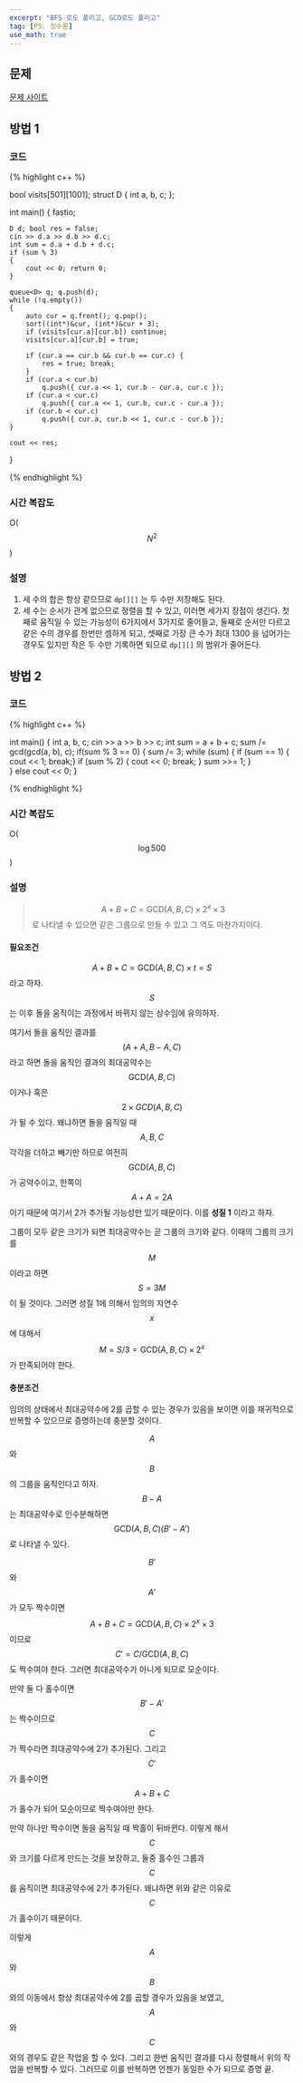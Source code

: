 ```yaml
---
excerpt: "BFS 로도 풀리고, GCD로도 풀리고"
tag: [PS. 정수론]
use_math: true
---
```


## 문제

[문제 사이트](https://www.acmicpc.net/problem/12886)

## 방법 1

### 코드

{% highlight c++ %}

bool visits[501][1001];
struct D { int a, b, c; };

int main()
{
	fastio;

	D d; bool res = false;
	cin >> d.a >> d.b >> d.c;
	int sum = d.a + d.b + d.c;
	if (sum % 3)
	{
		cout << 0; return 0;
	}
	
	queue<D> q; q.push(d);
	while (!q.empty())
	{
		auto cur = q.front(); q.pop();
		sort((int*)&cur, (int*)&cur + 3);
		if (visits[cur.a][cur.b]) continue;
		visits[cur.a][cur.b] = true;
	
		if (cur.a == cur.b && cur.b == cur.c) {
			res = true; break;
		}
		if (cur.a < cur.b)
			q.push({ cur.a << 1, cur.b - cur.a, cur.c });
		if (cur.a < cur.c)
			q.push({ cur.a << 1, cur.b, cur.c - cur.a });
		if (cur.b < cur.c)
			q.push({ cur.a, cur.b << 1, cur.c - cur.b });
	}
	
	cout << res;
}

{% endhighlight %}

### 시간 복잡도

O($$N^2$$)

### 설명

1. 세 수의 합은 항상 같으므로 ```dp[][]``` 는 두 수만 저장해도 된다.
2. 세 수는 순서가 관계 없으므로 정렬을 할 수 있고, 이러면 세가지 장점이 생긴다. 첫째로 움직일 수 있는 가능성이 6가지에서 3가지로 줄어들고, 둘째로 순서만 다르고 같은 수의 경우를 한번만 셈하게 되고, 셋째로 가장 큰 수가 최대 1300 을 넘어가는 경우도 있지만 작은 두 수만 기록하면 되므로 ```dp[][]``` 의 범위가 줄어든다.



## 방법 2

### 코드

{% highlight c++ %}

int main()
{
    int a, b, c;
    cin >> a >> b >> c;
    int sum = a + b + c;
    sum /= gcd(gcd(a, b), c); 
    if(sum % 3 == 0) 
    {
        sum /= 3;
        while (sum)
        {
            if (sum == 1) { cout << 1; break;}
            if (sum % 2)  { cout << 0; break; }
            sum >>= 1;
        }        
    }
    else cout << 0;
}

{% endhighlight %}

### 시간 복잡도

O($$\log{500}$$)

### 설명

> $$A+B+C = \mathrm{GCD}(A, B, C) \times 2^x \times 3$$ 로 나타낼 수 있으면 같은 그룹으로 만들 수 있고 그 역도 마찬가지이다.

#### 필요조건

$$A + B + C = \mathrm{GCD}(A, B, C) \times t = S$$ 라고 하자. $$S$$ 는 이후 돌을 움직이는 과정에서 바뀌지 않는 상수임에 유의하자. 

여기서 돌을 움직인 결과를 $$(A+A, B-A, C)$$ 라고 하면 돌을 움직인 결과의 최대공약수는 $$\mathrm{GCD}(A, B, C)$$ 이거나 혹은 $$2\times GCD(A, B, C)$$ 가 될 수 있다. 왜냐하면 돌을 움직일 때 $$A, B, C$$ 각각을 더하고 빼기만 하므로 여전히 $$\mathrm{GCD}(A, B, C)$$ 가 공약수이고, 한쪽이 $$A+A = 2A$$ 이기 때문에 여기서 2가 추가될 가능성만 있기 때문이다. 이를 __성질 1__ 이라고 하자.

그룹이 모두 같은 크기가 되면 최대공약수는 곧 그룹의 크기와 같다. 이때의 그룹의 크기를 $$M$$ 이라고 하면 $$S = 3M$$ 이 될 것이다. 그러면 성질 1에 의해서 임의의 자연수 $$x$$ 에 대해서 $$M = S/3 = \mathrm{GCD}(A, B, C) \times 2^x$$ 가 만족되어야 한다. 

#### 충분조건

임의의 상태에서 최대공약수에 2를 곱할 수 있는 경우가 있음을 보이면 이를 재귀적으로 반복할 수 있으므로 증명하는데 충분할 것이다.

$$A$$ 와 $$B$$ 의 그룹을 움직인다고 하자. $$B-A$$ 는 최대공약수로 인수분해하면 $$\mathrm{GCD}(A, B, C)(B' - A')$$ 로 나타낼 수 있다.

$$B'$$ 와 $$A'$$ 가 모두 짝수이면 $$A + B + C = \mathrm{GCD}(A, B, C) \times 2^x \times 3 $$ 이므로 $$C' = C/ \mathrm{GCD}(A,B,C)$$ 도 짝수여야 한다. 그러면 최대공약수가 아니게 되므로 모순이다.

만약 둘 다 홀수이면 $$B'-A'$$ 는 짝수이므로 $$C$$ 가 짝수라면 최대공약수에 2가 추가된다. 그리고 $$C'$$ 가 홀수이면 $$A + B + C$$ 가 홀수가 되어 모순이므로 짝수여야만 한다.

만약 하나만 짝수이면 돌을 움직일 때 짝홀이 뒤바뀐다. 이렇게 해서 $$C$$ 와 크기를 다르게 만드는 것을 보장하고, 둘중 홀수인 그룹과 $$C$$ 를 움직이면 최대공약수에 2가 추가된다. 왜냐하면 위와 같은 이유로 $$C$$ 가 홀수이기 때문이다.

이렇게 $$A$$ 와 $$B$$ 와의 이동에서 항상 최대공약수에 2를 곱할 경우가 있음을 보였고, $$A$$ 와 $$C$$ 와의 경우도 같은 작업을 할 수 있다. 그리고 한번 움직인 결과를 다시 정렬해서 위의 작업을 반복할 수 있다. 그러므로 이를 반복하면 언젠가 동일한 수가 되므로 증명 끝.